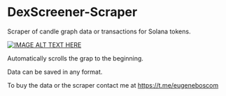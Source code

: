 # DexScreener-Scraper

Scraper of candle graph data or transactions for Solana tokens.

[![IMAGE ALT TEXT HERE](https://img.youtube.com/vi/udhU_sKg5KM/0.jpg)](https://www.youtube.com/watch?v=udhU_sKg5KM)

Automatically scrolls the grap to the beginning.

Data can be saved in any format.

To buy the data or the scraper contact me at https://t.me/eugeneboscom
